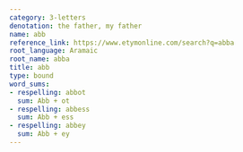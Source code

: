 ```yaml
---
category: 3-letters
denotation: the father, my father
name: abb
reference_link: https://www.etymonline.com/search?q=abba
root_language: Aramaic
root_name: abba
title: abb
type: bound
word_sums:
- respelling: abbot
  sum: Abb + ot
- respelling: abbess
  sum: Abb + ess
- respelling: abbey
  sum: Abb + ey
---
```

